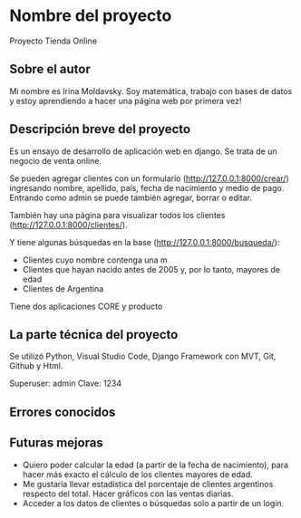 # Nombre del proyecto

Proyecto Tienda Online


## Sobre el autor

Mi nombre es Irina Moldavsky. Soy matemática, trabajo con bases de datos y estoy aprendiendo a hacer una página web por primera vez!


## Descripción breve del proyecto

Es un ensayo de desarrollo de aplicación web en django. Se trata de un negocio de venta online. 

Se pueden agregar clientes con un formulario (http://127.0.0.1:8000/crear/) ingresando nombre, apellido, país, fecha de nacimiento y medio de pago. Entrando como admin se puede también agregar, borrar o editar.

También hay una página para visualizar todos los clientes (http://127.0.0.1:8000/clientes/).

Y tiene algunas búsquedas en la base (http://127.0.0.1:8000/busqueda/):

- Clientes cuyo nombre contenga una m
- Clientes que hayan nacido antes de 2005 y, por lo tanto, mayores de edad 
- Clientes de Argentina

Tiene dos aplicaciones CORE y producto

## La parte técnica del proyecto

Se utilizó Python, Visual Studio Code, Django Framework con MVT, Git, Github y Html.

Superuser: admin
Clave: 1234


## Errores conocidos




## Futuras mejoras

- Quiero poder calcular la edad (a partir de la fecha de nacimiento), para hacer más exacto el cálculo de los clientes mayores de edad. 
- Me gustaría llevar estadística del porcentaje de clientes argentinos respecto del total. Hacer gráficos con las ventas diarias.
- Acceder a los datos de clientes o búsquedas solo a partir de un login.